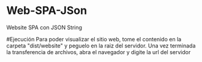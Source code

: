 # Web-SPA-JSon
 Website SPA con JSON String

#Ejecución
Para poder visualizar el sitio web, tome el contenido en la carpeta "dist/website" y peguelo en la raiz del servidor. Una vez terminada la transferencia de archivos, abra el navegador y digite la url del servidor
